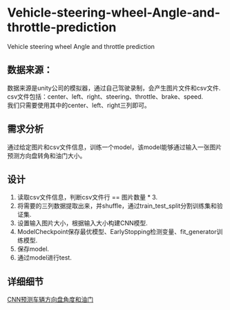 # Vehicle-steering-wheel-Angle-and-throttle-prediction
Vehicle steering wheel Angle and throttle prediction

## 数据来源：
数据来源是unity公司的模拟器，通过自己驾驶录制，会产生图片文件和csv文件.  
csv文件包括：center、left、right、steering、throttle、brake、speed.  
我们只需要使用其中的center、left、right三列即可。   

## 需求分析
通过给定图片和csv文件信息，训练一个model，该model能够通过输入一张图片预测方向盘转角和油门大小。   

## 设计 
1. 读取csv文件信息，判断csv文件行 == 图片数量 * 3.  
2. 将需要的三列数据提取出来，并shuffle，通过train_test_split分割训练集和验证集.  
3. 设置输入图片大小，根据输入大小构建CNN模型.  
4. ModelCheckpoint保存最优模型、EarlyStopping检测变量、fit_generator训练模型.  
5. 保存model.  
6. 通过model进行test.  

## 详细细节

[CNN预测车辆方向盘角度和油门](https://blog.csdn.net/qq_38262266/article/details/102983153"CNN预测车辆方向盘角度和油门")

